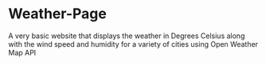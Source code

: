 # Weather-Page
A very basic website that displays the weather in Degrees Celsius along with the wind speed and humidity for a variety of cities using Open Weather Map API


